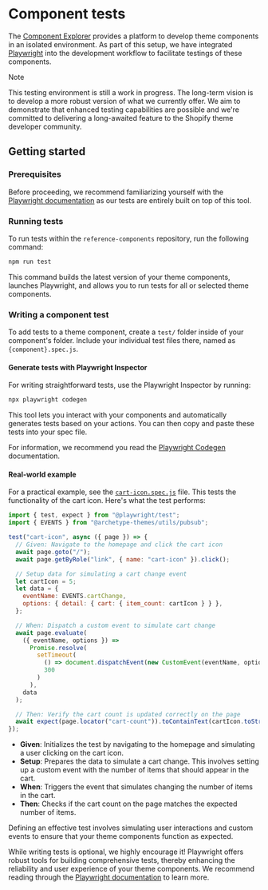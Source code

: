 # Component tests

The [Component Explorer](https://github.com/archetype-themes/devkit/blob/main/2.%20Architecture/Component%20Explorer.md) provides a platform to develop theme components in an isolated environment. As part of this setup, we have integrated [Playwright](https://playwright.dev/) into the development workflow to facilitate testings of these components.

> [!NOTE]
> This testing environment is still a work in progress. The long-term vision is to develop a more robust version of what we currently offer. We aim to demonstrate that enhanced testing capabilities are possible and we're committed to delivering a long-awaited feature to the Shopify theme developer community.

## Getting started

### Prerequisites

Before proceeding, we recommend familiarizing yourself with the [Playwright documentation](https://playwright.dev/docs/intro) as our tests are entirely built on top of this tool.

### Running tests

To run tests within the `reference-components` repository, run the following command:

```bash
npm run test
```

This command builds the latest version of your theme components, launches Playwright, and allows you to run tests for all or selected theme components.

### Writing a component test

To add tests to a theme component, create a `test/` folder inside of your component's folder. Include your individual test files there, named as `{component}.spec.js`.

#### Generate tests with Playwright Inspector

For writing straightforward tests, use the Playwright Inspector by running:

```bash
npx playwright codegen
```

This tool lets you interact with your components and automatically generates tests based on your actions. You can then copy and paste these tests into your spec file.

For information, we recommend you read the [Playwright Codegen](https://playwright.dev/docs/codegen#generate-tests-with-the-playwright-inspector) documentation.

#### Real-world example

For a practical example, see the [`cart-icon.spec.js`](https://github.com/archetype-themes/reference-components/blob/main/components/cart-icon/test/cart-icon.spec.js) file. This tests the functionality of the cart icon. Here's what the test performs:

```js
import { test, expect } from "@playwright/test";
import { EVENTS } from "@archetype-themes/utils/pubsub";

test("cart-icon", async ({ page }) => {
  // Given: Navigate to the homepage and click the cart icon
  await page.goto("/");
  await page.getByRole("link", { name: "cart-icon" }).click();

  // Setup data for simulating a cart change event
  let cartIcon = 5;
  let data = {
    eventName: EVENTS.cartChange,
    options: { detail: { cart: { item_count: cartIcon } } },
  };

  // When: Dispatch a custom event to simulate cart change
  await page.evaluate(
    ({ eventName, options }) =>
      Promise.resolve(
        setTimeout(
          () => document.dispatchEvent(new CustomEvent(eventName, options)),
          300
        )
      ),
    data
  );

  // Then: Verify the cart count is updated correctly on the page
  await expect(page.locator("cart-count")).toContainText(cartIcon.toString());
});
```

- **Given**: Initializes the test by navigating to the homepage and simulating a user clicking on the cart icon.
- **Setup**: Prepares the data to simulate a cart change. This involves setting up a custom event with the number of items that should appear in the cart.
- **When**: Triggers the event that simulates changing the number of items in the cart.
- **Then**: Checks if the cart count on the page matches the expected number of items.

Defining an effective test involves simulating user interactions and custom events to ensure that your theme components function as expected.

While writing tests is optional, we highly encourage it! Playwright offers robust tools for building comprehensive tests, thereby enhancing the reliability and user experience of your theme components. We recommend reading through the [Playwright documentation](https://playwright.dev/docs/intro) to learn more.
